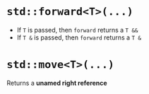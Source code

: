 # `std::forward<T>(...)`

- If `T` is passed, then `forward` returns a `T &&`
- If `T &` is passed, then `forward` returns a `T &`

# `std::move<T>(...)`

Returns a **unamed right reference**
